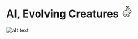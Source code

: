 # AI, Evolving Creatures ![alt text](https://github.com/ArijusGrotuzas/AI_Evolving_Creatures/blob/main/Bunny/Bunny3.png?raw=true)
![alt text](https://github.com/ArijusGrotuzas/AI_Evolving_Creatures/blob/main/Examples/AI%20example4.gif?raw=true)
